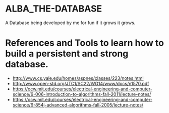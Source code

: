 # ALBA_THE-DATABASE
A Database being developed by me for fun if it grows it grows.

# References and Tools to learn how to build a persistent and strong database.
-  http://www.cs.yale.edu/homes/aspnes/classes/223/notes.html
-  http://www.open-std.org/JTC1/SC22/WG14/www/docs/n1570.pdf
- https://ocw.mit.edu/courses/electrical-engineering-and-computer-science/6-006-introduction-to-algorithms-fall-2011/lecture-notes/
- https://ocw.mit.edu/courses/electrical-engineering-and-computer-science/6-854j-advanced-algorithms-fall-2005/lecture-notes/

